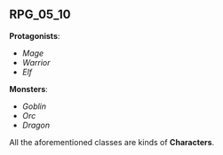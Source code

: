 ## RPG_05_10

**Protagonists**:
* *Mage*
* *Warrior*
* *Elf*

**Monsters**:
* *Goblin*
* *Orc*
* *Dragon* 

All the aforementioned classes are kinds of **Characters**.
